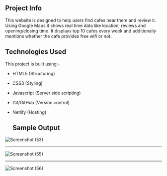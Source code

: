 ## Project Info 
This website is designed to help users find cafes near them and review it. Using Google Maps it shows real time data like location, reviews and opening/closing time. It displays top 10 cafes every week and additionally mentions whether the cafe provides free wifi or not.

## Technologies Used
This project is built using:-  
 - HTML5 (Structuring)  
 - CSS3 (Styling)  
 - Javascript (Server side scripting)  
 - Git/GitHub (Version control)  
 - Netlify (Hosting)

   ## Sample Output 
  
![Screenshot (53)](https://github.com/krutika-ladani/Front-End-Projects/assets/119760273/08854606-18c5-4872-9161-9767813c8e28)

<hr>
 
![Screenshot (55)](https://github.com/krutika-ladani/Front-End-Projects/assets/119760273/2c31a77c-3976-438e-9d16-7e3694b1fffc) 

<hr>
 
![Screenshot (56)](https://github.com/krutika-ladani/Front-End-Projects/assets/119760273/aca27992-df32-4c19-a567-2a36a5387895) 

